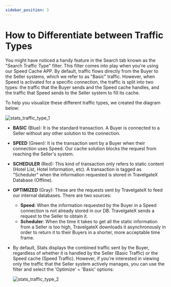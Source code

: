 ```yaml
---
sidebar_position: 3
---
```


# How to Differentiate between Traffic Types

You might have noticed a handy feature in the Search tab known as the "Search Traffic Type" filter. This filter comes into play when you're using our Speed Cache APP. By default, traffic flows directly from the Buyer to the Seller systems, which we refer to as "Basic" traffic. However, when Speed is activated for a specific connection, the traffic is split into two types: the traffic that the Buyer sends and the Speed cache handles, and the traffic that Speed sends to the Seller system to fill its cache.

To help you visualize these different traffic types, we created the diagram below:

![stats_traffic_type_1](https://storage.travelgate.com/kbase/stats_traffic_type_1.jpg)

- **BASIC** (Blue): It is the standard transaction. A Buyer is connected to a Seller without any other solution to the connection.
- **SPEED** (Green): It is the transaction sent by a Buyer when their connection uses Speed. Our cache solution blocks the request from reaching the Seller's system. 
- **SCHEDULER** (Red): This kind of transaction only refers to static content (Hotel List, Hotel Information, etc). A transaction is tagged as "Scheduler" when the information requested is stored in TravelgateX Database (Offline).
- **OPTIMIZED** (Gray): These are the requests sent by TravelgateX to feed our internal databases. There are two sources:
	- **Speed**: When the information requested by the Buyer in a Speed connection is not already stored in our DB. TravelgateX sends a request to the Seller to obtain it.
	- **Scheduler**: When the time it takes to get all the static information from a Seller is too high, TravelgateX downloads it asynchronously in order to return it to their Buyers in a shorter, more acceptable time frame.

- By default, Stats displays the combined traffic sent by the Buyer, regardless of whether it is handled by the Seller (Basic Traffic) or the Speed cache (Speed Traffic). However, if you're interested in viewing only the traffic that the Seller system actively manages, you can use the filter and select the 'Optimize' + 'Basic' options:

	![stats_traffic_type_2](https://storage.travelgate.com/kbase/stats_traffic_type_2.jpg)


